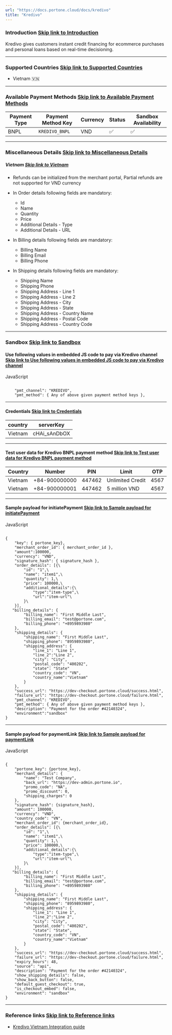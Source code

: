 ```yaml
---
url: "https://docs.portone.cloud/docs/kredivo"
title: "Kredivo"
---
```


### Introduction   [Skip link to Introduction](https://docs.portone.cloud/docs/kredivo\#introduction)

Kredivo gives customers instant credit financing for ecommerce purchases and personal loans based on real-time decisioning.

* * *

### Supported Countries   [Skip link to Supported Countries](https://docs.portone.cloud/docs/kredivo\#supported-countries)

- Vietnam 🇻🇳

* * *

### Available Payment Methods   [Skip link to Available Payment Methods](https://docs.portone.cloud/docs/kredivo\#available-payment-methods)

| Payment Type | Payment Method Key | Currency | Status | Sandbox Availability |
| --- | --- | --- | --- | --- |
| BNPL | `KREDIVO_BNPL` | VND | ✅ | ✅ |

* * *

### Miscellaneous Details   [Skip link to Miscellaneous Details](https://docs.portone.cloud/docs/kredivo\#miscellaneous-details)

##### Vietnam   [Skip link to Vietnam](https://docs.portone.cloud/docs/kredivo\#vietnam)

- Refunds can be initialized from the merchant portal, Partial refunds are not supported for VND currency

- In Order details following fields are mandatory:
  - Id
  - Name
  - Quantity
  - Price
  - Additional Details - Type
  - Additional Details - URL
- In Billing details following fields are mandatory:
  - Billing Name
  - Billing Email
  - Billing Phone
- In Shipping details following fields are mandatory:
  - Shipping Name
  - Shipping Phone
  - Shipping Address - Line 1
  - Shipping Address - Line 2
  - Shipping Address - City
  - Shipping Address - State
  - Shipping Address - Country Name
  - Shipping Address - Postal Code
  - Shipping Address - Country Code

* * *

### Sandbox   [Skip link to Sandbox](https://docs.portone.cloud/docs/kredivo\#sandbox)

#### Use following values in embedded JS code to pay via Kredivo channel   [Skip link to Use following values in embedded JS code to pay via Kredivo channel](https://docs.portone.cloud/docs/kredivo\#use-following-values-in-embedded-js-code-to-pay-via-kredivo-channel)

JavaScript

```rdmd-code lang-javascript theme-light

    "pmt_channel": "KREDIVO",
    "pmt_method": { Any of above given payment method keys },

```

* * *

#### Credentials   [Skip link to Credentials](https://docs.portone.cloud/docs/kredivo\#credentials)

| country | serverKey |
| --- | --- |
| Vietnam | cHAi\_sAnDbOX |

* * *

#### Test user data for Kredivo BNPL payment method   [Skip link to Test user data for Kredivo BNPL payment method](https://docs.portone.cloud/docs/kredivo\#test-user-data-for-kredivo-bnpl-payment-method)

| Country | Number | PIN | Limit | OTP |
| --- | --- | --- | --- | --- |
| Vietnam | +84-900000000 | 447462 | Unlimited Credit | 4567 |
| Vietnam | +84-900000001 | 447462 | 5 million VND | 4567 |

* * *

#### Sample payload for initiatePayment   [Skip link to Sample payload for initiatePayment](https://docs.portone.cloud/docs/kredivo\#sample-payload-for-initiatepayment)

JavaScript

```rdmd-code lang-javascript theme-light

{
    "key": { portone_key},
    "merchant_order_id": { merchant_order_id },
    "amount":100000,
    "currency": "VND",
    "signature_hash": { signature_hash },
    "order_details": [{\
        "id": "1",\
        "name": "item1",\
        "quantity": 1,\
        "price": 100000,\
        "additional_details":{\
            "type":"item-type",\
            "url":"item-url"\
        }\
    }],
   "billing_details": {
        "billing_name": "First Middle Last",
        "billing_email": "test@portone.com",
        "billing_phone": "+8959893980"
    },
    "shipping_details": {
        "shipping_name": "First Middle Last",
        "shipping_phone": "8959893980",
        "shipping_address": {
            "line_1": "Line 1",
            "line_2":"Line 2",
            "city": "City",
            "postal_code": "400202",
            "state": "State"
            "country_code": "VN",
            "country_name":"Vietnam"
        }
    },
    "success_url": "https://dev-checkout.portone.cloud/success.html",
    "failure_url": "https://dev-checkout.portone.cloud/failure.html",
    "pmt_channel": "KREDIVO",
    "pmt_method": { Any of above given payment method keys },
    "description": "Payment for the order #42140324",
    "environment":"sandbox"
}

```

* * *

#### Sample payload for paymentLink   [Skip link to Sample payload for paymentLink](https://docs.portone.cloud/docs/kredivo\#sample-payload-for-paymentlink)

JavaScript

```rdmd-code lang-javascript theme-light

{
    "portone_key": {portone_key},
    "merchant_details": {
        "name": "Test Company",
        "back_url": "https://dev-admin.portone.io",
        "promo_code": "NA",
        "promo_discount": 0,
        "shipping_charges": 0
    },
    "signature_hash": {signature_hash},
    "amount": 100000,
    "currency": "VND",
    "country_code": "VN",
    "merchant_order_id": {merchant_order_id},
    "order_details": [{\
        "id": "1",\
        "name": "item1",\
        "quantity": 1,\
        "price": 100000,\
        "additional_details":{\
            "type":"item-type",\
            "url":"item-url"\
        }\
    }],
   "billing_details": {
        "billing_name": "First Middle Last",
        "billing_email": "test@portone.com",
        "billing_phone": "+8959893980"
    },
    "shipping_details": {
        "shipping_name": "First Middle Last",
        "shipping_phone": "8959893980",
        "shipping_address": {
            "line_1": "Line 1",
            "line_2":"Line 2",
            "city": "City",
            "postal_code": "400202",
            "state": "State",
            "country_code": "VN",
            "country_name":"Vietnam"
        }
    },
    "success_url": "https://dev-checkout.portone.cloud/success.html",
    "failure_url": "https://dev-checkout.portone.cloud/failure.html",
    "expiry_hours": 48,
    "source": "api",
    "description": "Payment for the order #42140324",
    "show_shipping_details": false,
    "show_back_button": false,
    "default_guest_checkout": true,
    "is_checkout_embed": false,
    "environment": "sandbox"
}

```

* * *

### Reference links   [Skip link to Reference links](https://docs.portone.cloud/docs/kredivo\#reference-links)

- [Kredivo Vietnam Integration guide](https://doc-vn.kredivo.com/#getting-started)
